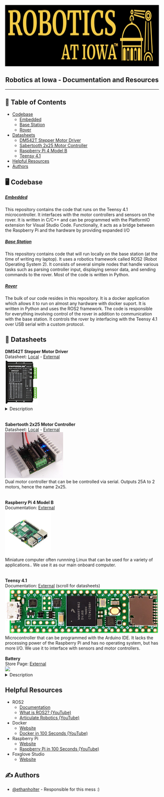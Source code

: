 <div align="center">
  <a href="" rel="noopener">
 <img height=200px src="https://github.com/roboticsatiowa/Documents-and-Resources/blob/main/Media/Banner.png?raw=true" alt="Project logo"></a>
</div>

<h2 align="center"> Robotics at Iowa - Documentation and Resources </h3>

---

## 📝 Table of Contents
- [Codebase](#codebase)
  - [Embedded](#embedded)
  - [Base Station](#base-station)
  - [Rover](#rover)
- [Datasheets](#datasheets)
  - [DM542T Stepper Motor Driver](#dm542t-stepper-motor-driver)
  - [Sabertooth 2x25 Motor Controller](#sabertooth-2x25-motor-controller)
  - [Raspberry Pi 4 Model B](#raspberry-pi-4-model-b)
  - [Teensy 4.1](#teensy-41)
- [Helpful Resources](#helpfull-resources)
- [Authors](#authors)

<!-- codebase -->
## 🖥️ Codebase

##### [Embedded](https://github.com/roboticsatiowa/Rover_Embedded)
This repository contains the code that runs on the Teensy 4.1 microcontroller. It interfaces with the motor controllers and sensors on the rover. It is written in C/C++ and can be programmed with the PlatformIO extension for Visual Studio Code. Functionally, it acts as a bridge between the Raspberry Pi and the hardware by providing expanded I/O
<br>

##### [Base Station](https://github.com/roboticsatiowa/Base-Station)
This repository contains code that will run locally on the base station (at the time of writing my laptop). It uses a robotics framework called ROS2 (Robot Operating System 2). It consists of several simple nodes that handle various tasks such as parsing controller input, displaying sensor data, and sending commands to the rover. Most of the code is written in Python.
<br>

##### [Rover](https://github.com/roboticsatiowa/Rover)
The bulk of our code resides in this repository. It is a docker application which allows it to run on almost any hardware with docker suport. It is written in Python and uses the ROS2 framework. The code is responsible for everything involving control of the rover in addition to communication with the base station. It controls the rover by interfacing with the Teensy 4.1 over USB serial with a custom protocol.

## 📁 Datasheets

<!-- https://github.com/roboticsatiowa/Documents-and-Resources/blob/main/Media/DM542T.png?raw=true -->

<div> 
  <b>DM542T Stepper Motor Driver</b><br>
  Datasheet: <a href=https://github.com/roboticsatiowa/Documents-and-Resources/blob/main/Datasheets/DM542T.pdf>Local</a> - <a href=https://www.omc-stepperonline.com/download/DM542T.pdf>External</a><br>
  <img height=150px src=https://github.com/roboticsatiowa/Documents-and-Resources/blob/main/Media/DM542T.png?raw=true><br>
  <details>
    <summary>Description</summary>
    Receives input from a microcontroller and high voltage from a power supply to drive a stepper motor. It takes 6 data pins: PUL+, PUL-, DIR+, DIR-, ENA+, and ENA-. Of these 6 data pins, 3 of them are grounds (PUL-, DIR- and ENA-). The ground pins can be ignored because their only purpose is to complete the electrical circuit so current can flow. ENA+ is left unconnected and can be ignored. This leaves 2 pins of importance: PUL+ and DIR+. DIR+ controls the direction of the stepper motor. When it is held high (3.3 volts or 5 volts) the motor will spin in one direction, then when its low (0 volts) it will spin in the opposite direction. PUL+ is a square wave that controls the speed of the motor. When there is no signal (0 volts) the motor will be stationary. When there is a square wave the motor will increment a small step each time the pin is pulsed. Rapid pulses will result in a high motor speed, while slow pulses will result in a slow motor speed.
  </details>
</div>
<br>
<br>
<div>
  <b>Sabertooth 2x25 Motor Controller</b><br>
  Datasheet: <a href=https://github.com/roboticsatiowa/Documents-and-Resources/blob/main/Datasheets/Sabertooth2x25.pdf>Local</a> - <a href=TBD>External</a><br>
  <img height=150px src=https://github.com/roboticsatiowa/Documents-and-Resources/blob/main/Media/Sabertooth.png?raw=true><br>
  Dual motor controller that can be be controlled via serial. Outputs 25A to 2 motors, hence the name 2x25.
</div>
<br>
<br>
<div>
  <b>Raspberry Pi 4 Model B</b><br>
  Documentation: <a href=https://www.raspberrypi.com/documentation/computers/>External</a><br>
  <img height=150px src=https://github.com/roboticsatiowa/Documents-and-Resources/blob/main/Media/RaspberryPi4.png?raw=true><br>
  Miniature computer often runnning Linux that can be used for a variety of applications.. We use it as our main onboard computer.
</div>
<br>
<br>
<!-- Teensy 4.1 -->
<div>
  <b>Teensy 4.1</b><br>
  Documentation: <a href=https://www.pjrc.com/store/teensy41.html>External</a> (scroll for datasheets)<br>
  <img height=150px src=https://github.com/roboticsatiowa/Documents-and-Resources/blob/main/Media/Teensy41.png?raw=true><br>
  Microcontroller that can be programmed with the Arduino IDE. It lacks the processing power of the Raspberry Pi and has no operating system, but has more I/O. We use it to interface with sensors and motor controllers.
</div>
<br>
<div>
  <b>Battery</b><br>
  Store Page: <a href=https://zeeebattery.com/products/zeee-6s-lipo-battery-22-2v-100c-6000mah-ec5>External</a><br>
  <img height=150px src="https://zeeebattery.com/cdn/shop/files/1-1_e826b90e-5d53-44cd-8a35-02282e267e40_597x597.jpg?v=1710928065=true"><br>
  <details>
    <summary>Description</summary>
    <b>BATTERIES ARE EXTREMELY DANGEROUS. FIND AN EXPERIENCED MEMBER TO HELP</b><br>
    This is a 6000 mah 6S LiPo battery. This means that it contains 6 lithium polymer (LiPo) cells in series and has a total capacity of 6000 milliamp-hours (1 amp-hour per cell). a LiPo battery has a minimum and maximum voltage of 3.2 and 4.2 volts respectivly. This means there is a total range of 19.2 to 25.2 volts. If the battery is overcharged or over discharged outside this range it will degrade in performance rapidly and immediately. Use extreme caution not to overcharge or overdischarge the batteries. 
  </details>
  
</div>

## Helpful Resources

- ROS2
  - [Documentation](https://docs.ros.org/en/humble/index.html)
  - [What is ROS2? (YouTube)](https://www.youtube.com/watch?v=7TVWlADXwRw)
  - [Articulate Robotics (YouTube)](https://www.youtube.com/@ArticulatedRobotics)
- Docker
  - [Website](https://www.docker.com/)
  - [Docker in 100 Seconds (YouTube)](https://www.youtube.com/watch?v=Gjnup-PuquQ)
- Raspberry Pi
  - [Website](https://www.raspberrypi.org/)
  - [Raspberry Pi in 100 Seconds (YouTube)](https://www.youtube.com/watch?v=eZ74x6dVYes)
- Foxglove Studio
  - [Website](https://foxglove.dev/)
## ✍️ Authors <a name = "authors"></a>

- [@ethanholter](https://github.com/ethanholter) - Responsible for this mess :\)
